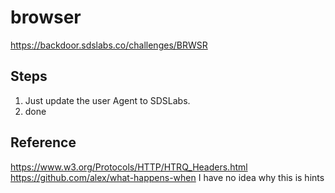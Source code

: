# browser
https://backdoor.sdslabs.co/challenges/BRWSR
## Steps
1. Just update the user Agent to SDSLabs.
2. done
## Reference
https://www.w3.org/Protocols/HTTP/HTRQ_Headers.html
https://github.com/alex/what-happens-when
I have no idea why this is hints
